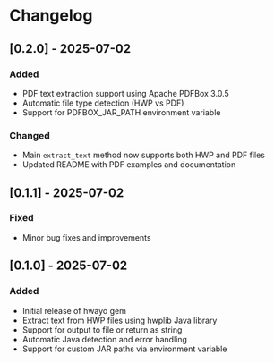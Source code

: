 # Changelog

## [0.2.0] - 2025-07-02

### Added
- PDF text extraction support using Apache PDFBox 3.0.5
- Automatic file type detection (HWP vs PDF)
- Support for PDFBOX_JAR_PATH environment variable

### Changed
- Main `extract_text` method now supports both HWP and PDF files
- Updated README with PDF examples and documentation

## [0.1.1] - 2025-07-02

### Fixed
- Minor bug fixes and improvements

## [0.1.0] - 2025-07-02

### Added
- Initial release of hwayo gem
- Extract text from HWP files using hwplib Java library
- Support for output to file or return as string
- Automatic Java detection and error handling
- Support for custom JAR paths via environment variable